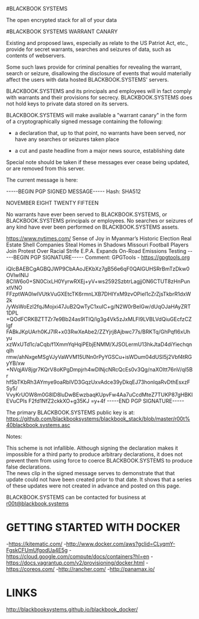 #BLACKBOOK SYSTEMS

The open encrypted stack for all of your data

#BLACKBOOK SYSTEMS WARRANT CANARY

Existing and proposed laws, especially as relate to the US Patriot Act, etc., provide
for secret warrants, searches and seizures of data, such as  contents of webservers.

Some such laws provide for criminal penalties for revealing the warrant, search or seizure, 
disallowing the disclosure of events that would materially affect the users with data hosted BLACKBOOK.SYSTEMS' servers.

BLACKBOOK.SYSTEMS and its principals and employees will in fact comply with warrants and their provisions for secrecy.
BLACKBOOK.SYSTEMS does not hold keys to private data stored on its servers.

BLACKBOOK.SYSTEMS will make available a "warrant canary" in the form of a cryptographically signed message containing the following:

- a declaration that, up to that point, no warrants have been served, nor have any searches or seizures taken place

- a cut and paste headline from a major news source, establishing date

Special note should be taken if these messages ever cease being updated, or are removed from this server.


The current message is here:

-----BEGIN PGP SIGNED MESSAGE-----
Hash: SHA512

NOVEMBER EIGHT TWENTY FIFTEEN

No warrants have ever been served to BLACKBOOK.SYSTEMS, or BLACKBOOK.SYSTEMS principals or employees.
No searches or seizures of any kind have ever been performed on BLACKBOOK.SYSTEMS assets.

https://www.nytimes.com/
Sense of Joy in Myanmar’s Historic Election
Real Estate Shell Companies Steal Homes in Shadows
Missouri Football Players Join Protest Over Racial Strife
E.P.A. Expands On-Road Emissions Testing
-----BEGIN PGP SIGNATURE-----
Comment: GPGTools - https://gpgtools.org

iQIcBAEBCgAGBQJWP9CbAAoJEKbXz7gB56e6qF0QAIGUHSRrBmTzDkw0OVlwINIJ
8CIW6o0+SN0CixLH0YyrwRXEj+yV+ws2592SzbtrLagjjON6CTUT8zHnPunxtVNO
FFzptWA0lwIVUtkVuGXEtcTK6rmnLXB7DHIYxM9zvOPiel1cZrZjsTkbrR1dxW2k
/yWsWoEzl2fqJMojxi47JuB2QwTyC1xuIC+g/N2W0rBeIGw/dUqOJaHAyZRT1DPL
+QOdFCRKBZTTZr7e9Bb24as9ITIQ/Ig3g4Vk5zJxMLFl9LVBLVdQiuGEcfzCZlgf
FABkJKpUArh0KJ7lR+x03RwXeAbe2/ZZYjrj8Ajbwc77s/BRKTq/GhPqfI6xUhyu
xzWxUTd1c/aCqb/f1XmmYqHqiPEbjENMM/XJSOLermU13hkJtaD4diYiechqnqlh
rmw/ahNxgeMSgVJyVaWVM15UNn0rPyYGSCu+isWDum04dUSI5j2Vbf4tRGyYB/xw
+NVqjAV8jgr7KQrV8oKPgDmpjrh4wDlNjcNRcQcEs0v3Qg/naXOItt76nV/ql5Br
hf5bTKbRh3AYmye9oaRbIVD3GqzUxvAdce39yDkqEJ73honlqaRvDthEsxzFSy5/
VvyKrUOW8m0G8lD8luDwBEwzbaqKUpvFw4Aa7uCcdMteZ7TUKP87gHBKIEVuCPls
F2fd1NfZ2ckkXO+g35KJ
=y+4f
-----END PGP SIGNATURE-----

The primary BLACKBOOK.SYSTEMS public key is at:
https://github.com/blackbooksystems/blackbook_stack/blob/master/r00t%40blackbook.systems.asc

Notes:

This scheme is not infallible.  Although signing the declaration makes it impossible for a third party to produce arbitrary declarations, it does not prevent them from using force to coerce BLACKBOOK.SYSTEMS to produce false declarations.  
The news clip in the signed message serves to demonstrate that that update could not have been created prior to that date.  It shows that a series of these updates were not created in advance and posted on this page.

BLACKBOOK.SYSTEMS can be contacted for business at r00t@blackbook.systems

# GETTING STARTED WITH DOCKER

-https://kitematic.com/
-http://www.docker.com/aws?gclid=CLyqmY-FgskCFUmUfgodUa4E5g
-https://cloud.google.com/compute/docs/containers?hl=en
-https://docs.vagrantup.com/v2/provisioning/docker.html
-https://coreos.com/
-http://rancher.com/
-http://panamax.io/

# LINKS

http://blackbooksystems.github.io/blackbook_docker/